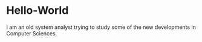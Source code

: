 # Hello-World
I am an old system analyst trying to study some of the new developments in Computer Sciences.
